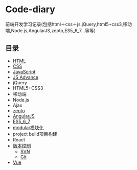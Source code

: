 # Code-diary
前端开发学习记录(包括html＋css＋js,jQuery,html5+css3,移动端,Node.js,AngularJS,zepto,ES5_6_7...等等)
## 目录
* [HTML](html.md)
* [CSS](css.md)
* [JavaScript](JavaScript.md)
* [JS Advance](JSAdvance.md)
* jQuery
* HTML5+CSS3
* 移动端
* Node.js
* Ajax
* [zepto](./zepto.md)
* [AngularJS](./angular.md)
* [ES5_6_7](./ES5_6_7.md)
* [modular模块化](./modular.md)
* project build项目构建
* React
* [版本控制](./版本控制工具.md)
    * [SVN](./SVN.md)
    * [Git](./git.md)
* [Vue](./vue.md)
